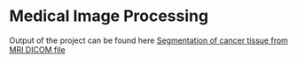 # Medical Image Processing

Output of the project can be found here <a href="https://cdn.rawgit.com/dhinkris/medical-imaging/eee339aa/Segmentation%20of%20cancer%20tissue%20from%20MRI%20DICOM%20file/Source/mri_index.html">Segmentation of cancer tissue from MRI DICOM file</a>

